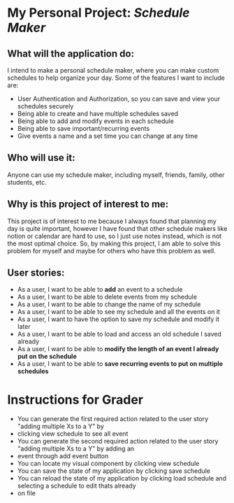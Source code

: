 # My Personal Project: *Schedule Maker*

## What will the application do:
I intend to make a personal schedule maker, where you can make custom schedules to help organize your day.
Some of the features I want to include are:
- User Authentication and Authorization, so you can save and view your schedules securely
- Being able to create and have multiple schedules saved
- Being able to add and modify events in each schedule
- Being able to save important/recurring events
- Give events a name and a set time you can change at any time

## Who will use it: 
Anyone can use my schedule maker, including myself, 
friends, family, other students, etc. 

## Why is this project of interest to me:
This project is of interest to me because I always 
found that planning my day is quite important, however 
I have found that other schedule makers like notion or
calendar are hard to use, so I just use notes instead, 
which is not the most optimal choice. So, by making this project,
I am able to solve this problem for myself and maybe for others
who have this problem as well.
## User stories:
- As a user, I want to be able to **add** an event to a schedule
- As a user, I want to be able to delete events from my schedule
- As a user, I want to be able to change the name of my schedule
- As a user, I want to be able to see my schedule and all the events on it
- As a user, I want to have the option to save my schedule and modify it later
- As a user, I want to be able to load and access an old schedule I saved already
- As a user, I want to be able to **modify the length of an event I already put on the schedule**
- As a user, I want to be able to **save recurring events to put on multiple schedules**

# Instructions for Grader

- You can generate the first required action related to the user story "adding multiple Xs to a Y" by 
- clicking view schedule to see all event
- You can generate the second required action related to the user story "adding multiple Xs to a Y" by adding an  
- event through add event button
- You can locate my visual component by clicking view schedule
- You can save the state of my application by clicking save schedule
- You can reload the state of my application by clicking load schedule and selecting a schedule to edit thats already
- on file

